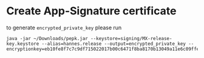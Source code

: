 # Create App-Signature certificate

to generate `encrypted_private_key` please run

```
java -jar ~/Downloads/pepk.jar --keystore=signing/MX-release-key.keystore --alias=hannes.release --output=encrypted_private_key --encryptionkey=eb10fe8f7c7c9df715022017b00c6471f8ba8170b13049a11e6c09ffe3056a104a3bbe4ac5a955f4ba4fe93fc8cef27558a3eb9d2a529a2092761fb833b656cd48b9de6a
 ```